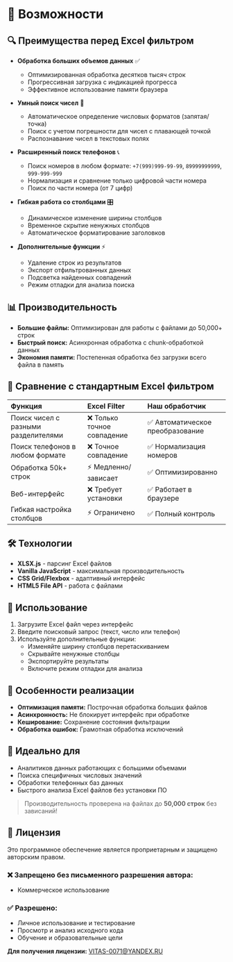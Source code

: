 # 🚀 Возможности

## 🔍 Преимущества перед Excel фильтром 
*   **Обработка больших объемов данных** ✅
    *   Оптимизированная обработка десятков тысяч строк
    *   Прогрессивная загрузка с индикацией прогресса
    *   Эффективное использование памяти браузера

*   **Умный поиск чисел** 🔢
    *   Автоматическое определение числовых форматов (запятая/точка)
    *   Поиск с учетом погрешности для чисел с плавающей точкой
    *   Распознавание чисел в текстовых полях

*   **Расширенный поиск телефонов** 📞
    *   Поиск номеров в любом формате: `+7(999)999-99-99`, `89999999999`, `999-999-999`
    *   Нормализация и сравнение только цифровой части номера
    *   Поиск по части номера (от 7 цифр)

*   **Гибкая работа со столбцами** 🎛️
    *   Динамическое изменение ширины столбцов
    *   Временное скрытие ненужных столбцов
    *   Автоматическое форматирование заголовков

*   **Дополнительные функции** ⚡
    *   Удаление строк из результатов
    *   Экспорт отфильтрованных данных
    *   Подсветка найденных совпадений
    *   Режим отладки для анализа поиска

## 📊 Производительность
*   **Большие файлы:** Оптимизирован для работы с файлами до 50,000+ строк
*   **Быстрый поиск:** Асинхронная обработка с chunk-обработкой данных
*   **Экономия памяти:** Постепенная обработка без загрузки всего файла в память

## 🎯 Сравнение с стандартным Excel фильтром

| Функция | Excel Filter | Наш обработчик |
| :--- | :--- | :--- |
| Поиск чисел с разными разделителями | ❌ Только точное совпадение | ✅ Автоматическое преобразование |
| Поиск телефонов в любом формате | ❌ Точное совпадение | ✅ Нормализация номеров |
| Обработка 50k+ строк | ⚡ Медленно/зависает | ✅ Оптимизированно |
| Веб-интерфейс | ❌ Требует установки | ✅ Работает в браузере |
| Гибкая настройка столбцов | ⚡ Ограничено | ✅ Полный контроль |

## 🛠️ Технологии
*   **XLSX.js** - парсинг Excel файлов
*   **Vanilla JavaScript** - максимальная производительность
*   **CSS Grid/Flexbox** - адаптивный интерфейс
*   **HTML5 File API** - работа с файлами

## 📁 Использование
1.  Загрузите Excel файл через интерфейс
2.  Введите поисковый запрос (текст, число или телефон)
3.  Используйте дополнительные функции:
    *   Изменяйте ширину столбцов перетаскиванием
    *   Скрывайте ненужные столбцы
    *   Экспортируйте результаты
    *   Включите режим отладки для анализа

## 🔧 Особенности реализации
*   **Оптимизация памяти:** Построчная обработка больших файлов
*   **Асинхронность:** Не блокирует интерфейс при обработке
*   **Кеширование:** Сохранение состояния фильтрации
*   **Обработка ошибок:** Грамотная обработка исключений

## 🌟 Идеально для
*   Аналитиков данных работающих с большими объемами
*   Поиска специфичных числовых значений
*   Обработки телефонных баз данных
*   Быстрого анализа Excel файлов без установки ПО

> Производительность проверена на файлах до **50,000 строк** без зависаний!

## 📜 Лицензия
Это программное обеспечение является проприетарным и защищено авторским правом.

### ❌ Запрещено без письменного разрешения автора:
*   Коммерческое использование

### ✅ Разрешено:
*   Личное использование и тестирование
*   Просмотр и анализ исходного кода
*   Обучение и образовательные цели

**Для получения лицензии:** VITAS-0071@YANDEX.RU
